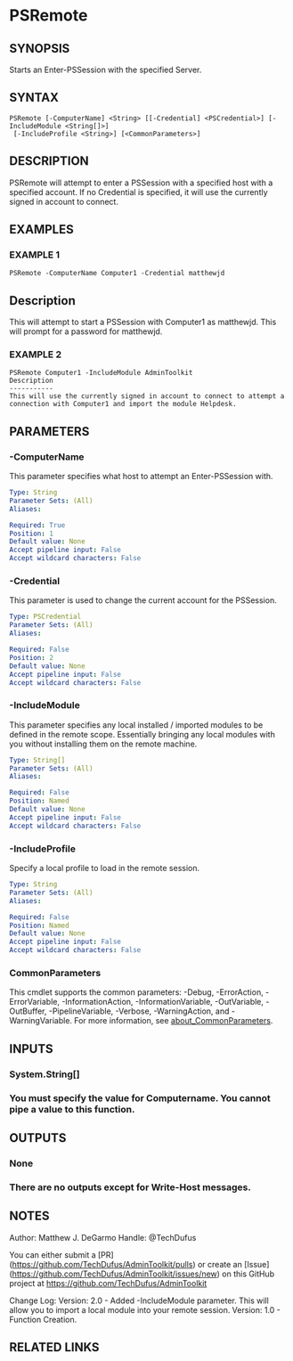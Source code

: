 # PSRemote

## SYNOPSIS
Starts an Enter-PSSession with the specified Server.

## SYNTAX

```
PSRemote [-ComputerName] <String> [[-Credential] <PSCredential>] [-IncludeModule <String[]>]
 [-IncludeProfile <String>] [<CommonParameters>]
```

## DESCRIPTION
PSRemote will attempt to enter a PSSession with a specified host with a specified account.
If no Credential is specified, it will use the currently signed in account to connect.

## EXAMPLES

### EXAMPLE 1
```
PSRemote -ComputerName Computer1 -Credential matthewjd
```

Description
-----------
This will attempt to start a PSSession with Computer1 as matthewjd.
This will prompt for a password for matthewjd.

### EXAMPLE 2
```
PSRemote Computer1 -IncludeModule AdminToolkit
Description
-----------
This will use the currently signed in account to connect to attempt a connection with Computer1 and import the module Helpdesk.
```

## PARAMETERS

### -ComputerName
This parameter specifies what host to attempt an Enter-PSSession with.

```yaml
Type: String
Parameter Sets: (All)
Aliases:

Required: True
Position: 1
Default value: None
Accept pipeline input: False
Accept wildcard characters: False
```

### -Credential
This parameter is used to change the current account for the PSSession.

```yaml
Type: PSCredential
Parameter Sets: (All)
Aliases:

Required: False
Position: 2
Default value: None
Accept pipeline input: False
Accept wildcard characters: False
```

### -IncludeModule
This parameter specifies any local installed / imported modules to be defined in the remote scope.
Essentially bringing any local modules with you without installing them on the remote machine.

```yaml
Type: String[]
Parameter Sets: (All)
Aliases:

Required: False
Position: Named
Default value: None
Accept pipeline input: False
Accept wildcard characters: False
```

### -IncludeProfile
Specify a local profile to load in the remote session.

```yaml
Type: String
Parameter Sets: (All)
Aliases:

Required: False
Position: Named
Default value: None
Accept pipeline input: False
Accept wildcard characters: False
```

### CommonParameters
This cmdlet supports the common parameters: -Debug, -ErrorAction, -ErrorVariable, -InformationAction, -InformationVariable, -OutVariable, -OutBuffer, -PipelineVariable, -Verbose, -WarningAction, and -WarningVariable. For more information, see [about_CommonParameters](http://go.microsoft.com/fwlink/?LinkID=113216).

## INPUTS

### System.String[]
###     You must specify the value for Computername. You cannot pipe a value to this function.
## OUTPUTS

### None
###     There are no outputs except for Write-Host messages.
## NOTES
Author: Matthew J.
DeGarmo
Handle: @TechDufus

You can either submit a \[PR\](https://github.com/TechDufus/AdminToolkit/pulls)
    or create an \[Issue\](https://github.com/TechDufus/AdminToolkit/issues/new)
    on this GitHub project at https://github.com/TechDufus/AdminToolkit

Change Log:
Version: 2.0 - Added -IncludeModule parameter.
This will allow you to import a local module into your remote session.
Version: 1.0 - Function Creation.

## RELATED LINKS

